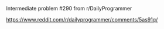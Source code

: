 Intermediate problem #290 from r/DailyProgrammer

<https://www.reddit.com/r/dailyprogrammer/comments/5as91q/>
